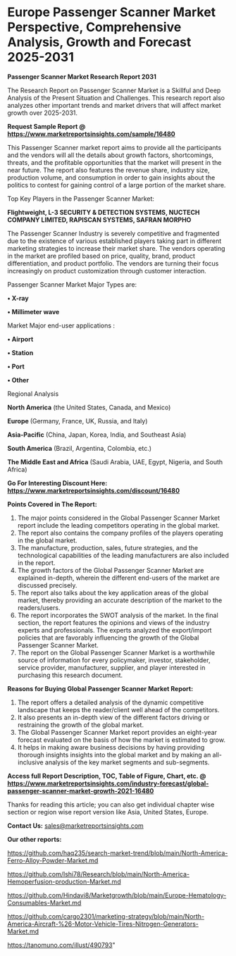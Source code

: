 # Europe Passenger Scanner Market Perspective, Comprehensive Analysis, Growth and Forecast 2025-2031

<strong>Passenger Scanner Market Research Report 2031</strong>

The Research Report on Passenger Scanner Market is a Skillful and Deep Analysis of the Present Situation and Challenges. This research report also analyzes other important trends and market drivers that will affect market growth over 2025-2031.

<strong>Request Sample Report @ <a href=https://www.marketreportsinsights.com/sample/16480>https://www.marketreportsinsights.com/sample/16480</a></strong>

This Passenger Scanner market report aims to provide all the participants and the vendors will all the details about growth factors, shortcomings, threats, and the profitable opportunities that the market will present in the near future. The report also features the revenue share, industry size, production volume, and consumption in order to gain insights about the politics to contest for gaining control of a large portion of the market share.

Top Key Players in the Passenger Scanner Market:

<strong>Flightweight, L-3 SECURITY & DETECTION SYSTEMS, NUCTECH COMPANY LIMITED, RAPISCAN SYSTEMS, SAFRAN MORPHO</strong>

The Passenger Scanner Industry is severely competitive and fragmented due to the existence of various established players taking part in different marketing strategies to increase their market share. The vendors operating in the market are profiled based on price, quality, brand, product differentiation, and product portfolio. The vendors are turning their focus increasingly on product customization through customer interaction.

Passenger Scanner Market Major Types are:

<strong>• X-ray

• Millimeter wave</strong>

Market Major end-user applications :

<strong>• Airport

• Station

• Port

• Other</strong>

Regional Analysis

</u><strong><b>North America</b></strong> (the United States, Canada, and Mexico)

<strong><b>Europe </b></strong>(Germany, France, UK, Russia, and Italy)

<strong><b>Asia-Pacific</b></strong> (China, Japan, Korea, India, and Southeast Asia)

<strong><b>South America</b></strong> (Brazil, Argentina, Colombia, etc.)

<strong><b>The Middle East and Africa</b></strong> (Saudi Arabia, UAE, Egypt, Nigeria, and South Africa)

<strong>Go For Interesting Discount Here: <a href=https://www.marketreportsinsights.com/discount/16480>https://www.marketreportsinsights.com/discount/16480</a></strong>

<strong>Points Covered in The Report:</strong>
<ol>
  <li>The major points considered in the Global Passenger Scanner Market report include the leading competitors operating in the global market.</li>
  <li>The report also contains the company profiles of the players operating in the global market.</li>
  <li>The manufacture, production, sales, future strategies, and the technological capabilities of the leading manufacturers are also included in the report.</li>
  <li>The growth factors of the Global Passenger Scanner Market are explained in-depth, wherein the different end-users of the market are discussed precisely.</li>
  <li>The report also talks about the key application areas of the global market, thereby providing an accurate description of the market to the readers/users.</li>
  <li>The report incorporates the SWOT analysis of the market. In the final section, the report features the opinions and views of the industry experts and professionals. The experts analyzed the export/import policies that are favorably influencing the growth of the Global Passenger Scanner Market.</li>
  <li>The report on the Global Passenger Scanner Market is a worthwhile source of information for every policymaker, investor, stakeholder, service provider, manufacturer, supplier, and player interested in purchasing this research document.</li>
</ol>
<strong>Reasons for Buying Global Passenger Scanner Market Report:</strong>

<ol>
  <li>The report offers a detailed analysis of the dynamic competitive landscape that keeps the reader/client well ahead of the competitors.</li>
  <li>It also presents an in-depth view of the different factors driving or restraining the growth of the global market.</li>
  <li>The Global Passenger Scanner Market report provides an eight-year forecast evaluated on the basis of how the market is estimated to grow.</li>
  <li>It helps in making aware business decisions by having providing thorough insights insights into the global market and by making an all-inclusive analysis of the key market segments and sub-segments.</li>
</ol>
<strong>Access full Report Description, TOC, Table of Figure, Chart, etc. @ <a href=https://www.marketreportsinsights.com/industry-forecast/global-passenger-scanner-market-growth-2021-16480>https://www.marketreportsinsights.com/industry-forecast/global-passenger-scanner-market-growth-2021-16480</a></strong>


Thanks for reading this article; you can also get individual chapter wise section or region wise report version like Asia, United States, Europe.

<strong>Contact Us:</strong>
sales@marketreportsinsights.com

<strong>Our other reports:</strong>

<a href=https://github.com/haq235/search-market-trend/blob/main/North-America-Ferro-Alloy-Powder-Market.md>https://github.com/haq235/search-market-trend/blob/main/North-America-Ferro-Alloy-Powder-Market.md</a>

<a href=https://github.com/Ishi78/Research/blob/main/North-America-Hemoperfusion-production-Market.md>https://github.com/Ishi78/Research/blob/main/North-America-Hemoperfusion-production-Market.md</a>

<a href=https://github.com/Hindavi8/Marketgrowth/blob/main/Europe-Hematology-Consumables-Market.md>https://github.com/Hindavi8/Marketgrowth/blob/main/Europe-Hematology-Consumables-Market.md</a>

<a href=https://github.com/cargo2301/marketing-strategy/blob/main/North-America-Aircraft-%26-Motor-Vehicle-Tires-Nitrogen-Generators-Market.md>https://github.com/cargo2301/marketing-strategy/blob/main/North-America-Aircraft-%26-Motor-Vehicle-Tires-Nitrogen-Generators-Market.md</a>

<a href=https://tanomuno.com/illust/490793>https://tanomuno.com/illust/490793</a>"
